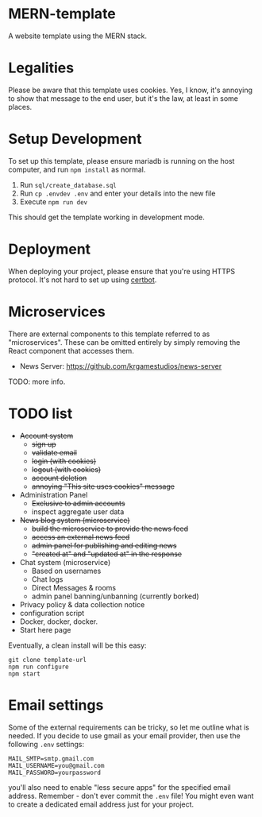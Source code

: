 # MERN-template

A website template using the MERN stack.

# Legalities

Please be aware that this template uses cookies. Yes, I know, it's annoying to show that message to the end user, but it's the law, at least in some places.

# Setup Development

To set up this template, please ensure mariadb is running on the host computer, and run `npm install` as normal.

1. Run `sql/create_database.sql`
2. Run `cp .envdev .env` and enter your details into the new file
3. Execute `npm run dev`

This should get the template working in development mode.

# Deployment

When deploying your project, please ensure that you're using HTTPS protocol. It's not hard to set up using [certbot](https://certbot.eff.org/).

# Microservices

There are external components to this template referred to as "microservices". These can be omitted entirely by simply removing the React component that accesses them.

* News Server: https://github.com/krgamestudios/news-server

TODO: more info.

# TODO list

- ~~Account system~~
	- ~~sign up~~
	- ~~validate email~~
	- ~~login (with cookies)~~
	- ~~logout (with cookies)~~
	- ~~account deletion~~
	- ~~annoying "This site uses cookies" message~~
- Administration Panel
	- ~~Exclusive to admin accounts~~
	- inspect aggregate user data
- ~~News blog system (microservice)~~
	- ~~build the microservice to provide the news feed~~
	- ~~access an external news feed~~
	- ~~admin panel for publishing and editing news~~
	- ~~"created at" and "updated at" in the response~~
- Chat system (microservice)
	- Based on usernames
	- Chat logs
	- Direct Messages & rooms
	- admin panel banning/unbanning (currently borked)
- Privacy policy & data collection notice
- configuration script
- Docker, docker, docker.
- Start here page

Eventually, a clean install will be this easy:

```
git clone template-url
npm run configure
npm start
```

# Email settings

Some of the external requirements can be tricky, so let me outline what is needed. If you decide to use gmail as your email provider, then use the following `.env` settings:

	MAIL_SMTP=smtp.gmail.com
	MAIL_USERNAME=you@gmail.com
	MAIL_PASSWORD=yourpassword

you'll also need to enable "less secure apps" for the specified email address. Remember - don't ever commit the `.env` file! You might even want to create a dedicated email address just for your project.

